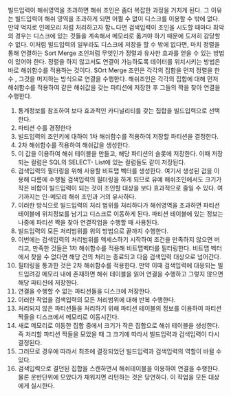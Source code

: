 빌드입력이 해쉬영역을 초과하면 해쉬 조인은 좀더 복잡한 과정을 거치게 된다. 그 이유는 빌드입력이 해쉬 영역을 초과하게 되면 어쩔 수 없이 디스크를 이용할 수 밖에 없다. 만약 억지로 인메모리 처럼 처리하고자 함ㄴ다면 검색입력이 조인을 시도할 때마다 최악의 경우는 디스크에 있는 것들을 계속해서 메모리로 옮겨야 하기 때문에 도저히 감당할 수 없다. 
 이처럼 빌드입력의 일부라도 디스크에 저장을 할 수 밖에 없다면, 마치 정렬을 통해 연결하는 Sort Merge 조인처럼 무엇인가 정렬과 유사한 효과를 얻을 수 있는 방법이 있어야 한다. 정렬을 하지 않고서도 연결이 가능하도록 데이터를 위치시키는 방법은 바로 해쉬함수를 적용하는 것이다. 
 SOrt Merge 조인은 각각의 집합을 먼저 정렬을 한 수 , 그것을 머지하는 방식으로 연결을 수행한다. 해쉬조인은 각각의 집합에 대해 먼저 해쉬함수를 적용하여 같은 해쉬값을 갖는 파티션에 저장한 후 그들의 짝을 찾아 연결을 수행한다. 
 1) 통계정보를 참조하여 보다 효과적인 카디널리티를 갖는 집합을 빌드입력으로 선택한다. 
 2) 파티션 수를 경정한다
 3) 빌드입력의 조인키에 대하여 1차 해쉬함수를 적용하여 저장할 파티션을 결정한다. 
 4) 2차 해쉬함수를 적용하여 해쉬값을 생성한다.
 5) 이 값을 이용하여 해쉬 테이블을 만들고, 해당 파티션의 슬롯에 저장한다. 이때 저장되는 컬럼은 SQL의 SELECT- List에 있는 컬럼들도 같이 저장된다. 
 6) 검색입력의 필터링을 위해 사용할 비트맵 벡터를 생성한다. 여기서 생성된 겂을 이용해 다름에 수행될 검색입력의 필터링을 하게 되므로 유예 해쉬조인에서도 크기가 작은 비합이 빌드입력이 되는 것이 조인할 대상을 보다 효과적으로 줄일 수 있다. 여기까지는 인-메모리 해쉬 조인과 거의 유사하다. 
 7) 이러한 방식으로 빌드입력의 처리 범위를 처리하다가 해쉬영역을 초과하면 파티션 테이블에 위치정보를 남기고 디스크로 이동하게 된다. 파티션 테이블에 있는 정보는 나중에 파티션 짝을 찾아 연결작업을 수행할 때 사용된다. 
 8)  빌드입력의 모든 처리범위를 위의 방법으로 끝까지 수행한다. 
 9) 이번에는 검색입력의 처리범위를 액세스하기 시작하여 조건을 만족하지 않으면 버리고, 만족한 것들은 1차 해쉬함수를 적용해 비트맵벡터를 필터링한다. 비트맵 벡터에서 찾을 수 없다면 해당 건의 처리는 종료되고 다음 검색입력 대상으로 넘어간다. 
 10) 필터링을 통과한 것은 2차 해쉬함수를 적용한다. 만약 이때 검색입력에 대응되는 빌드입려깅 메모리 내에 존재하면 해쉬 테이블을 읽어 연결을 수행하고 그렇지 않으면 해당 파티션에 저장한다. 
 11)  연결을 수행할 수 없는 파티션들을 디스크에 저장한다. 
 12) 이러한 작업을 검색입력의 모든 처리범위에 대해 반복 수행한다. 
 13) 처리되지 않은 파티션들을 처리하기 위해 파티션 테이블의 정보를 이용하여 파티션 짝들을 디스크에서 메모리로 이동시킨다. 
 14) 새로 메모리로 이동한 집합 중에서 크기가 작은 집합으로 해쉬 테이블을 생성한다. 즉 처리할 파티션 짝들을 모았을 때 그 크기에 따라서 빌드입력과 검색입력이 다시 결정된다. 
 15) 그러므로 경우에 따라서 최초에 결정되었던 빌드입력과 검색입력의 역할이 바뀔 수 있다. 
 16) 검색입력으로 결던된 집합을 스캔하면서 해쉬테이블을 이용하여 연결을 수행한다. 물론 운반단위에 모았다가 채워지면 리턴하는 것은 당연하다. 이 작업을 모든 대상에게 실시한다. 